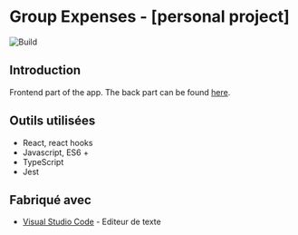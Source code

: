 # Group Expenses - [personal project]
![Build](https://github.com/chloeturchi/group-expenses-front/workflows/React%20build/badge.svg?branch=master)

## Introduction
Frontend part of the app. The back part can be found [here](https://github.com/Monsieur-Wary/group-expenses-back).

## Outils utilisées
- React, react hooks
- Javascript, ES6 +
- TypeScript
- Jest

## Fabriqué avec
* [Visual Studio Code](https://code.visualstudio.com/) - Editeur de texte
